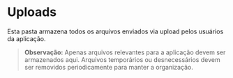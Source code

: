 # Uploads

Esta pasta armazena todos os arquivos enviados via upload pelos usuários da aplicação.  

> **Observação:** Apenas arquivos relevantes para a aplicação devem ser armazenados aqui. Arquivos temporários ou desnecessários devem ser removidos periodicamente para manter a organização.
